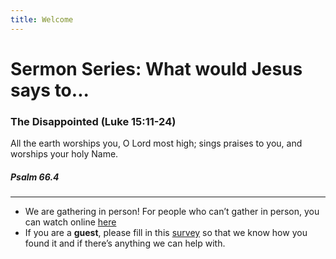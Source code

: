 ```yaml
---
title: Welcome
---
```


# Sermon Series: What would Jesus says to...
### The Disappointed (Luke 15:11-24)

All the earth worships you, O Lord most high; sings praises to you, and worships your holy Name. 

##### Psalm 66.4




---
- We are gathering in person! For people who can’t gather in person, you can watch online [here](https://stgeorgeshurstville.org.au/sunday-english-online)
- If you are a **guest**, please fill in this [survey](https://tinyurl.com/SGHACsurvey) so that we know how you found it and if there’s anything we can help with.
